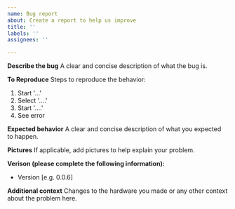 ```yaml
---
name: Bug report
about: Create a report to help us improve
title: ''
labels: ''
assignees: ''

---
```


**Describe the bug**
A clear and concise description of what the bug is.

**To Reproduce**
Steps to reproduce the behavior:
1. Start '...'
2. Select '....'
3. Start '....'
4. See error

**Expected behavior**
A clear and concise description of what you expected to happen.

**Pictures**
If applicable, add pictures to help explain your problem.

**Verison (please complete the following information):**
 - Version [e.g. 0.0.6]

**Additional context**
Changes to the hardware you made or any other context about the problem here.
